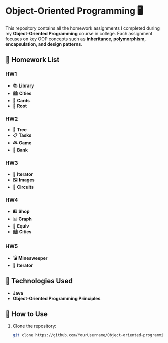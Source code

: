 # Object-Oriented Programming 🖥️  

This repository contains all the homework assignments I completed during my **Object-Oriented Programming** course in college. Each assignment focuses on key OOP concepts such as **inheritance, polymorphism, encapsulation, and design patterns**.  

## 📌 Homework List  

### HW1  
- 📚 **Library**  
- 🏙️ **Cities**  
- 🎴 **Cards**  
- 🌳 **Root**  

### HW2  
- 🌲 **Tree**  
- 📋 **Tasks**  
- 🎮 **Game**  
- 🏦 **Bank**  

### HW3  
- 🔁 **Iterator**  
- 🖼️ **Images**  
- 🔌 **Circuits**  

### HW4  
- 🛍️ **Shop**  
- 📊 **Graph**  
- 🔄 **Equiv**  
- 🏙️ **Cities**  

### HW5  
- 💣 **Minesweeper**  
- 🔁 **Iterator**  

## 🚀 Technologies Used  
- **Java**  
- **Object-Oriented Programming Principles**  

## 📂 How to Use  
1. Clone the repository:  
   ```bash
   git clone https://github.com/YourUsername/Object-oriented-programming.git
